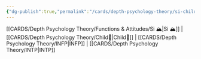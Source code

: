 ```yaml
---
{"dg-publish":true,"permalink":"/cards/depth-psychology-theory/si-child/","noteIcon":"","created":"2023-01-05T15:02:10.743+01:00","updated":"2023-04-20T22:36:02.286+02:00"}
---
```


[[CARDS/Depth Psychology Theory/Functions & Attitudes/Si 🏔️\|Si 🏔️]] | [[CARDS/Depth Psychology Theory/Child👼\|Child👼]] | [[CARDS/Depth Psychology Theory/INFP\|INFP]] | [[CARDS/Depth Psychology Theory/INTP\|INTP]]